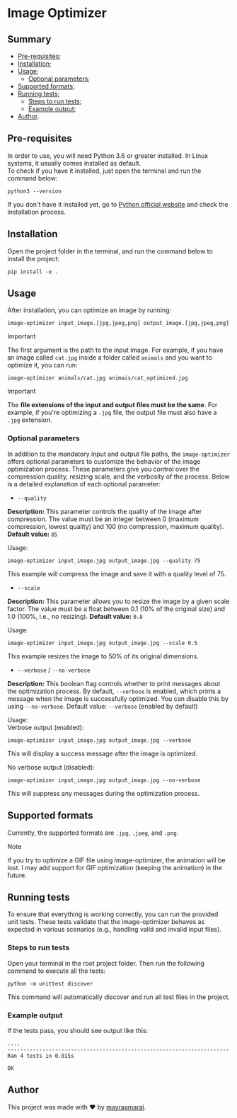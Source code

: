 # Image Optimizer
## Summary
- [Pre-requisites](https://github.com/mayraamaral/image-optimizer?tab=readme-ov-file#pre-requisites);
- [Installation](https://github.com/mayraamaral/image-optimizer?tab=readme-ov-file#installation);
- [Usage](https://github.com/mayraamaral/image-optimizer?tab=readme-ov-file#usage);
    - [Optional parameters](https://github.com/mayraamaral/image-optimizer?tab=readme-ov-file#optional-parameters);
- [Supported formats](https://github.com/mayraamaral/image-optimizer?tab=readme-ov-file#supported-formats);
- [Running tests](https://github.com/mayraamaral/image-optimizer?tab=readme-ov-file#running-tests);
    - [Steps to run tests](https://github.com/mayraamaral/image-optimizer?tab=readme-ov-file#steps-to-run-tests);
    - [Example output](https://github.com/mayraamaral/image-optimizer?tab=readme-ov-file#example-output);
- [Author](https://github.com/mayraamaral/image-optimizer?tab=readme-ov-file#author).
  
## Pre-requisites
In order to use, you will need Python 3.6 or greater installed. In Linux systems, it usually comes installed as default.  
To check if you have it installed, just open the terminal and run the command below:  
```shell
python3 --version
```
If you don't have it installed yet, go to [Python official website](https://www.python.org/downloads/) 
and check the installation process.
## Installation
Open the project folder in the terminal, and run the command below to install the project:
```shell
pip install -e .
```
## Usage
After installation, you can optimize an image by running:
```shell
image-optimizer input_image.[jpg,jpeg,png] output_image.[jpg,jpeg,png]
```
> [!IMPORTANT]
> The first argument is the path to the input image. For example, if you have an image called `cat.jpg` inside a folder called `animals` and you want to optimize it, you can run:
  
```shell
image-optimizer animals/cat.jpg animais/cat_optimized.jpg
```
> [!IMPORTANT]
> The **file extensions of the input and output files must be the same**. For example, if you're optimizing a `.jpg` file, the output file must also have a `.jpg` extension.
  
### Optional parameters
In addition to the mandatory input and output file paths, the `image-optimizer` offers optional parameters to customize the behavior of the image optimization process. These parameters give you control over the compression quality, resizing scale, and the verbosity of the process. Below is a detailed explanation of each optional parameter:

- `--quality`
  
**Description:** This parameter controls the quality of the image after compression. The value must be an integer between 0 (maximum compression, lowest quality) and 100 (no compression, maximum quality).
**Default value:** `85`
  
Usage:
```shell
image-optimizer input_image.jpg output_image.jpg --quality 75
```
This example will compress the image and save it with a quality level of 75.
- `--scale`
  
**Description:** This parameter allows you to resize the image by a given scale factor. The value must be a float between 0.1 (10% of the original size) and 1.0 (100%, i.e., no resizing).
**Default value:** `0.8`
  
Usage:
```shell
image-optimizer input_image.jpg output_image.jpg --scale 0.5
```
This example resizes the image to 50% of its original dimensions.
- `--verbose` / `--no-verbose`
  
**Description:** This boolean flag controls whether to print messages about the optimization process. By default, `--verbose` is enabled, which prints a message when the image is successfully optimized. You can disable this by using `--no-verbose`.
Default value: `--verbose` (enabled by default)
  
Usage:  
Verbose output (enabled):
```shell
image-optimizer input_image.jpg output_image.jpg --verbose
```
This will display a success message after the image is optimized.

No verbose output (disabled):
```shell
image-optimizer input_image.jpg output_image.jpg --no-verbose
```
This will suppress any messages during the optimization process.
## Supported formats
Currently, the supported formats are `.jpg`, `.jpeg`, and `.png`.

> [!NOTE]
> If you try to optimize a GIF file using image-optimizer, the animation will be lost. I may add support for GIF optimization (keeping the animation) in the future.
  
## Running tests
To ensure that everything is working correctly, you can run the provided unit tests. These tests validate that the image-optimizer behaves as expected in various scenarios (e.g., handling valid and invalid input files).

### Steps to run tests
Open your terminal in the root project folder. Then run the following command to execute all the tests:
```shell
python -m unittest discover
```
This command will automatically discover and run all test files in the project.
### Example output
If the tests pass, you should see output like this:
```shell
....
----------------------------------------------------------------------
Ran 4 tests in 0.015s

OK
```
## Author
This project was made with ❤️ by [mayraamaral](https://github.com/mayraamaral).